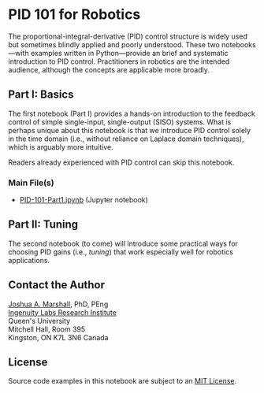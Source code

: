 # PID 101 for Robotics

The proportional-integral-derivative (PID) control structure is widely used but sometimes blindly applied and poorly understood.  These two notebooks—with examples written in Python—provide an brief and systematic introduction to PID control.  Practitioners in robotics are the intended audience, although the concepts are applicable more broadly.

## Part I: Basics

The first notebook (Part I) provides a hands-on introduction to the feedback control of simple single-input, single-output (SISO) systems.  What is perhaps unique about this notebook is that we introduce PID control solely in the time domain (i.e., without reliance on Laplace domain techniques), which is arguably more intuitive.

Readers already experienced with PID control can skip this notebook.

### Main File(s)

* [PID-101-Part1.ipynb](PID-101-Part1.ipynb) (Jupyter notebook)

## Part II: Tuning

The second notebook (to come) will introduce some practical ways for choosing PID gains (i.e., _tuning_) that work especially well for robotics applications.

## Contact the Author

[Joshua A. Marshall](https://offroad.engineering.queensu.ca/people/joshua-marshall/), PhD, PEng  
[Ingenuity Labs Research Institute](https://ingenuitylabs.queensu.ca)  
Queen's University  
Mitchell Hall, Room 395  
Kingston, ON K7L 3N6 Canada  

## License

Source code examples in this notebook are subject to an [MIT License](LICENSE).
